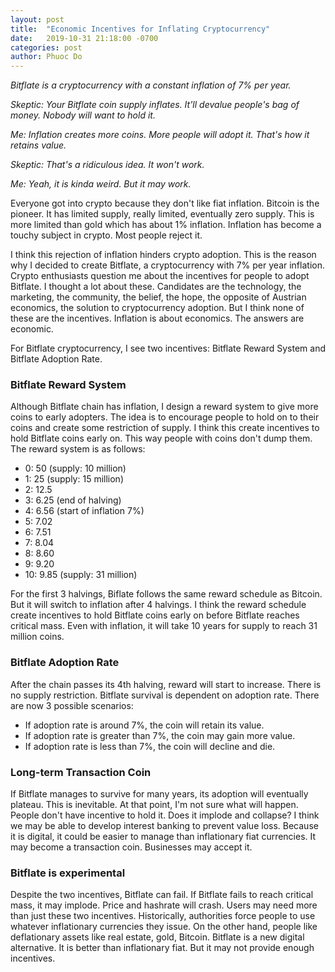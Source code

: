 ```yaml
---
layout: post
title:  "Economic Incentives for Inflating Cryptocurrency"
date:   2019-10-31 21:18:00 -0700
categories: post
author: Phuoc Do
---
```


*Bitflate is a cryptocurrency with a constant inflation of 7% per year.*

*Skeptic: Your Bitflate coin supply inflates. It'll devalue people's bag of money. Nobody will want to hold it.*

*Me: Inflation creates more coins. More people will adopt it. That's how it retains value.*

*Skeptic: That's a ridiculous idea. It won't work.*

*Me: Yeah, it is kinda weird. But it may work.*

Everyone got into crypto because they don't like fiat inflation. Bitcoin is the pioneer. It has limited supply, really limited, eventually zero supply. This is more limited than gold which has about 1% inflation. Inflation has become a touchy subject in crypto. Most people reject it.

I think this rejection of inflation hinders crypto adoption. This is the reason why I decided to create Bitflate, a cryptocurrency with 7% per year inflation. Crypto enthusiasts question me about the incentives for people to adopt Bitflate. I thought a lot about these. Candidates are the technology, the marketing, the community, the belief, the hope, the opposite of Austrian economics, the solution to cryptocurrency adoption. But I think none of these are the incentives. Inflation is about economics. The answers are economic.

For Bitflate cryptocurrency, I see two incentives: Bitflate Reward System and Bitflate Adoption Rate.

### Bitflate Reward System

Although Bitflate chain has inflation, I design a reward system to give more coins to early adopters. The idea is to encourage people to hold on to their coins and create some restriction of supply. I think this create incentives to hold Bitflate coins early on. This way people with coins don't dump them. The reward system is as follows:

- 0: 50 (supply: 10 million)
- 1: 25 (supply: 15 million)
- 2: 12.5
- 3: 6.25 (end of halving)
- 4: 6.56 (start of inflation 7%)
- 5: 7.02
- 6: 7.51
- 7: 8.04
- 8: 8.60
- 9: 9.20
- 10: 9.85 (supply: 31 million)

For the first 3 halvings, Biflate follows the same reward schedule as Bitcoin. But it will switch to inflation after 4 halvings. I think the reward schedule create incentives to hold Bitflate coins early on before Bitflate reaches critical mass. Even with inflation, it will take 10 years for supply to reach 31 million coins.

### Bitflate Adoption Rate

After the chain passes its 4th halving, reward will start to increase. There is no supply restriction. Bitflate survival is dependent on adoption rate. There are now 3 possible scenarios:

- If adoption rate is around 7%, the coin will retain its value.
- If adoption rate is greater than 7%, the coin may gain more value.
- If adoption rate is less than 7%, the coin will decline and die.

### Long-term Transaction Coin

If Bitflate manages to survive for many years, its adoption will eventually plateau. This is inevitable. At that point, I'm not sure what will happen. People don't have incentive to hold it. Does it implode and collapse? I think we may be able to develop interest banking to prevent value loss. Because it is digital, it could be easier to manage than inflationary fiat currencies. It may become a transaction coin. Businesses may accept it.

### Bitflate is experimental

Despite the two incentives, Bitflate can fail. If Bitflate fails to reach critical mass, it may implode. Price and hashrate will crash. Users may need more than just these two incentives. Historically, authorities force people to use whatever inflationary currencies they issue. On the other hand, people like deflationary assets like real estate, gold, Bitcoin. Bitflate is a new digital alternative. It is better than inflationary fiat. But it may not provide enough incentives.